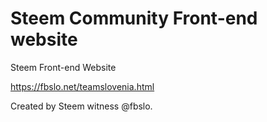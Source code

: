 # Steem Community Front-end website 
Steem Front-end Website

https://fbslo.net/teamslovenia.html

Created by Steem witness @fbslo. 
